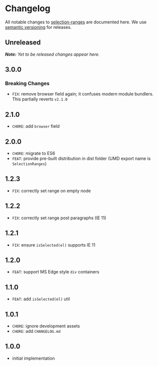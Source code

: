 # Changelog

All notable changes to [selection-ranges](https://github.com/nikku/selection-ranges) are documented here. We use [semantic versioning](http://semver.org/) for releases.

## Unreleased

___Note:__ Yet to be released changes appear here._

## 3.0.0

### Breaking Changes

* `FIX`: remove browser field again; it confuses modern module bundlers. This partially reverts `v2.1.0`

## 2.1.0

* `CHORE`: add `browser` field

## 2.0.0

* `CHORE`: migrate to ES6
* `FEAT`: provide pre-built distribution in dist folder (UMD export name is `SelectionRanges`)

## 1.2.3

* `FIX`: correctly set range on empty node

## 1.2.2

* `FIX`: correctly set range post paragraphs (IE 11)

## 1.2.1

* `FIX`: ensure `isSelected(el)` supports IE 11

## 1.2.0

* `FEAT`: support MS Edge style `div` containers

## 1.1.0

* `FEAT`: add `isSelected(el)` util

## 1.0.1

* `CHORE`: ignore development assets
* `CHORE`: add `CHANGELOG.md`

## 1.0.0

* initial implementation